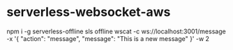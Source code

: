 # serverless-websocket-aws
npm i -g serverless-offline
sls offline 
wscat -c ws://localhost:3001/message -x '{ "action": "message", "message": "This is a new message" }' -w 2
